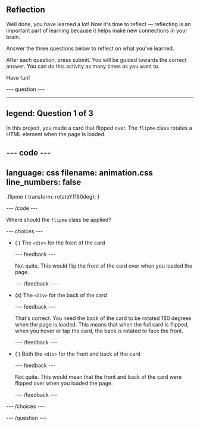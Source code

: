 ## Reflection

Well done, you have learned a lot! Now it's time to reflect &mdash; reflecting is an important part of learning because it helps make new connections in your brain.

Answer the three questions below to reflect on what you've learned.

After each question, press submit. You will be guided towards the correct answer. You can do this activity as many times as you want to.

Have fun!

--- question ---

---
legend: Question 1 of 3
---

In this project, you made a card that flipped over. The `flipme` class rotates a HTML element when the page is loaded. 

--- code ---
---
language: css
filename: animation.css
line_numbers: false
---

.flipme {
  transform: rotateY(180deg);
}

--- /code ---

Where should the `flipme` class be applied?

--- choices ---

- ( ) The `<div>` for the front of the card

  --- feedback ---

  Not quite. This would flip the front of the card over when you loaded the page. 

  --- /feedback ---

- (x) The `<div>` for the back of the card

  --- feedback ---

  That's correct. You need the back of the card to be rotated 180 degrees when the page is loaded. This means that when the full card is flipped, when you hover or tap the card, the back is rotated to face the front. 

  --- /feedback ---

- ( ) Both the `<div>` for the front and back of the card

  --- feedback ---

  Not quite. This would mean that the front and back of the card were flipped over when you loaded the page. 

  --- /feedback ---

--- /choices ---

--- /question ---
